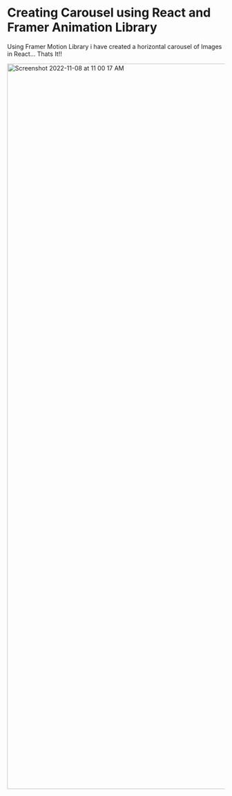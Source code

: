 # Creating Carousel using React and Framer Animation Library

Using Framer Motion Library i have created a horizontal carousel of Images in React...
Thats It!!

<img width="1680" alt="Screenshot 2022-11-08 at 11 00 17 AM" src="https://user-images.githubusercontent.com/99812620/200483665-4bab4ffd-b3ff-475a-aae6-06253d6db7e0.png">

